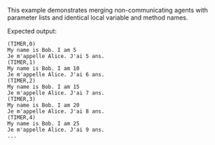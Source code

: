 This example demonstrates merging non-communicating agents with parameter lists and identical local variable and method names.  

Expected output: 
```
(TIMER,0)
My name is Bob. I am 5
Je m'appelle Alice. J'ai 5 ans.
(TIMER,1)
My name is Bob. I am 10
Je m'appelle Alice. J'ai 6 ans.
(TIMER,2)
My name is Bob. I am 15
Je m'appelle Alice. J'ai 7 ans.
(TIMER,3)
My name is Bob. I am 20
Je m'appelle Alice. J'ai 8 ans.
(TIMER,4)
My name is Bob. I am 25
Je m'appelle Alice. J'ai 9 ans.
...
```
